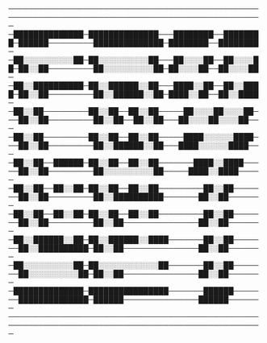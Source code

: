─────────────────────────────────────────────────────────────────────────────────────────────────────
─██████████████─██████████████───████████──████████─██████─────────██████████████─████████──████████─
─██░░░░░░░░░░██─██░░░░░░░░░░██───██░░░░██──██░░░░██─██░░██─────────██░░░░░░░░░░██─██░░░░██──██░░░░██─
─██░░██████████─██░░██████░░██───████░░██──██░░████─██░░██─────────██░░██████░░██─████░░██──██░░████─
─██░░██─────────██░░██──██░░██─────██░░░░██░░░░██───██░░██─────────██░░██──██░░██───██░░░░██░░░░██───
─██░░██─────────██░░██──██░░██─────████░░░░░░████───██░░██─────────██░░██████░░██───████░░░░░░████───
─██░░██──██████─██░░██──██░░██───────████░░████─────██░░██─────────██░░░░░░░░░░██─────████░░████─────
─██░░██──██░░██─██░░██──██░░██─────────██░░██───────██░░██─────────██░░██████████───────██░░██───────
─██░░██──██░░██─██░░██──██░░██─────────██░░██───────██░░██─────────██░░██───────────────██░░██───────
─██░░██████░░██─██░░██████░░████───────██░░██───────██░░██████████─██░░██───────────────██░░██───────
─██░░░░░░░░░░██─██░░░░░░░░░░░░██───────██░░██───────██░░░░░░░░░░██─██░░██───────────────██░░██───────
─██████████████─████████████████───────██████───────██████████████─██████───────────────██████───────
─────────────────────────────────────────────────────────────────────────────────────────────────────
